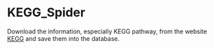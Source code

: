 # KEGG_Spider

Download the information, especially KEGG pathway, from the website [KEGG](http://www.kegg.jp) and save them into the database.

